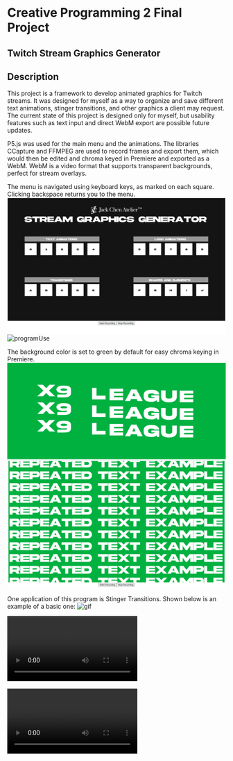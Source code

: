# Creative Programming 2 Final Project
## Twitch Stream Graphics Generator

## Description
This project is a framework to develop animated graphics for Twitch streams. It was designed for myself as a way to organize and save different text animations, stinger transitions, and other graphics a client may request. The current state of this project is designed only for myself, but usability features such as text input and direct WebM export are possible future updates.

P5.js was used for the main menu and the animations. The libraries CCapture and FFMPEG are used to record frames and export them, which would then be edited and chroma keyed in Premiere and exported as a WebM. WebM is a video format that supports transparent backgrounds, perfect for stream overlays.

The menu is navigated using keyboard keys, as marked on each square. Clicking backspace returns you to the menu.
![screenshot](Documentation/MenuScreenshot.png)
![programUse](Documentation/ProgramDemo_Trim.gif)

The background color is set to green by default for easy chroma keying in Premiere.
![textSC-1](Documentation/TextScreenshot-1.png)
![textSC-2](Documentation/TextScreenshot-2.png)

One application of this program is Stinger Transitions. Shown below is an example of a basic one:
![gif](Documentation/TransitionDemo_Trim.gif)

![Video Demo of Program Usage](Documentation/ProgramDemo.mp4)

![Video Demo of Stinger Transition Usage](Documentation/TransitionDemo.mp4)
